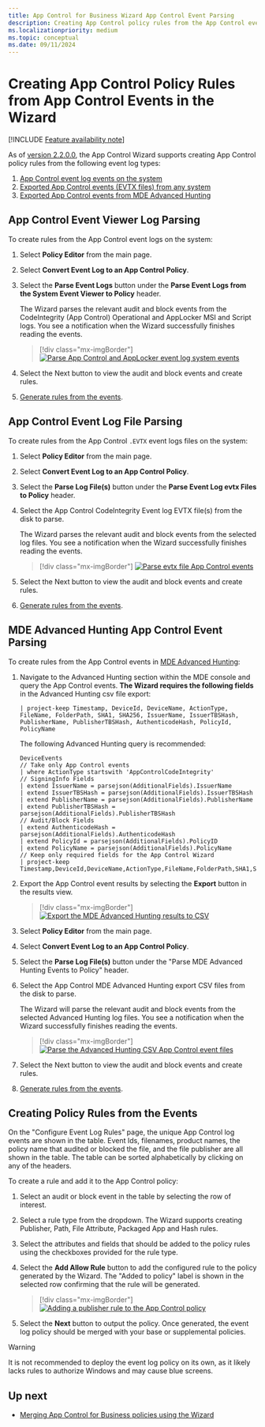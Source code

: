 ```yaml
---
title: App Control for Business Wizard App Control Event Parsing
description: Creating App Control policy rules from the App Control event logs and the MDE Advanced Hunting App Control events.
ms.localizationpriority: medium
ms.topic: conceptual
ms.date: 09/11/2024
---
```


# Creating App Control Policy Rules from App Control Events in the Wizard

[!INCLUDE [Feature availability note](../includes/feature-availability-note.md)]

As of [version 2.2.0.0](https://webapp-wdac-wizard.azurewebsites.net/archives.html), the App Control Wizard supports creating App Control policy rules from the following event log types:

1. [App Control event log events on the system](#app-control-event-viewer-log-parsing)
2. [Exported App Control events (EVTX files) from any system](#app-control-event-log-file-parsing)
3. [Exported App Control events from MDE Advanced Hunting](#mde-advanced-hunting-app-control-event-parsing)

## App Control Event Viewer Log Parsing

To create rules from the App Control event logs on the system:

1. Select **Policy Editor** from the main page.
2. Select **Convert Event Log to an App Control Policy**.
3. Select the **Parse Event Logs** button under the **Parse Event Logs from the System Event Viewer to Policy** header.

   The Wizard parses the relevant audit and block events from the CodeIntegrity (App Control) Operational and AppLocker MSI and Script logs. You see a notification when the Wizard successfully finishes reading the events.

   > [!div class="mx-imgBorder"]
   > [![Parse App Control and AppLocker event log system events](../images/appcontrol-wizard-event-log-system.png)](../images/appcontrol-wizard-event-log-system-expanded.png)

4. Select the Next button to view the audit and block events and create rules.
5. [Generate rules from the events](#creating-policy-rules-from-the-events).

## App Control Event Log File Parsing

To create rules from the App Control `.EVTX` event logs files on the system:

1. Select **Policy Editor** from the main page.
2. Select **Convert Event Log to an App Control Policy**.
3. Select the **Parse Log File(s)** button under the **Parse Event Log evtx Files to Policy** header.
4. Select the App Control CodeIntegrity Event log EVTX file(s) from the disk to parse.

   The Wizard parses the relevant audit and block events from the selected log files. You see a notification when the Wizard successfully finishes reading the events.

   > [!div class="mx-imgBorder"]
   > [![Parse evtx file App Control events](../images/appcontrol-wizard-event-log-files.png)](../images/appcontrol-wizard-event-log-files-expanded.png)

5. Select the Next button to view the audit and block events and create rules.
6. [Generate rules from the events](#creating-policy-rules-from-the-events).

## MDE Advanced Hunting App Control Event Parsing

To create rules from the App Control events in [MDE Advanced Hunting](../operations/querying-application-control-events-centrally-using-advanced-hunting.md):

1. Navigate to the Advanced Hunting section within the MDE console and query the App Control events. **The Wizard requires the following fields** in the Advanced Hunting csv file export:

   ```KQL
   | project-keep Timestamp, DeviceId, DeviceName, ActionType, FileName, FolderPath, SHA1, SHA256, IssuerName, IssuerTBSHash, PublisherName, PublisherTBSHash, AuthenticodeHash, PolicyId, PolicyName
   ```

   The following Advanced Hunting query is recommended:

   ```KQL
   DeviceEvents
   // Take only App Control events
   | where ActionType startswith 'AppControlCodeIntegrity'
   // SigningInfo Fields
   | extend IssuerName = parsejson(AdditionalFields).IssuerName
   | extend IssuerTBSHash = parsejson(AdditionalFields).IssuerTBSHash
   | extend PublisherName = parsejson(AdditionalFields).PublisherName
   | extend PublisherTBSHash = parsejson(AdditionalFields).PublisherTBSHash
   // Audit/Block Fields
   | extend AuthenticodeHash = parsejson(AdditionalFields).AuthenticodeHash
   | extend PolicyId = parsejson(AdditionalFields).PolicyID
   | extend PolicyName = parsejson(AdditionalFields).PolicyName
   // Keep only required fields for the App Control Wizard
   | project-keep Timestamp,DeviceId,DeviceName,ActionType,FileName,FolderPath,SHA1,SHA256,IssuerName,IssuerTBSHash,PublisherName,PublisherTBSHash,AuthenticodeHash,PolicyId,PolicyName
   ```

2. Export the App Control event results by selecting the **Export** button in the results view.

   > [!div class="mx-imgBorder"]
   > [![Export the MDE Advanced Hunting results to CSV](../images/appcontrol-wizard-event-log-mde-ah-export.png)](../images/appcontrol-wizard-event-log-mde-ah-export-expanded.png)

3. Select **Policy Editor** from the main page.
4. Select **Convert Event Log to an App Control Policy**.
5. Select the **Parse Log File(s)** button under the "Parse MDE Advanced Hunting Events to Policy" header.
6. Select the App Control MDE Advanced Hunting export CSV files from the disk to parse.

   The Wizard will parse the relevant audit and block events from the selected Advanced Hunting log files. You see a notification when the Wizard successfully finishes reading the events.

   > [!div class="mx-imgBorder"]
   > [![Parse the Advanced Hunting CSV App Control event files](../images/appcontrol-wizard-event-log-mde-ah-parsing.png)](../images/appcontrol-wizard-event-log-mde-ah-parsing-expanded.png)

7. Select the Next button to view the audit and block events and create rules.
8. [Generate rules from the events](#creating-policy-rules-from-the-events).

## Creating Policy Rules from the Events

On the "Configure Event Log Rules" page, the unique App Control log events are shown in the table. Event Ids, filenames, product names, the policy name that audited or blocked the file, and the file publisher are all shown in the table. The table can be sorted alphabetically by clicking on any of the headers.

To create a rule and add it to the App Control policy:

1. Select an audit or block event in the table by selecting the row of interest.
2. Select a rule type from the dropdown. The Wizard supports creating Publisher, Path, File Attribute, Packaged App and Hash rules.
3. Select the attributes and fields that should be added to the policy rules using the checkboxes provided for the rule type.
4. Select the **Add Allow Rule** button to add the configured rule to the policy generated by the Wizard. The "Added to policy" label is shown in the selected row confirming that the rule will be generated.

   > [!div class="mx-imgBorder"]
   > [![Adding a publisher rule to the App Control policy](../images/appcontrol-wizard-event-rule-creation.png)](../images/appcontrol-wizard-event-rule-creation-expanded.png)

5. Select the **Next** button to output the policy. Once generated, the event log policy should be merged with your base or supplemental policies.

> [!WARNING]
> It is not recommended to deploy the event log policy on its own, as it likely lacks rules to authorize Windows and may cause blue screens.

## Up next

- [Merging App Control for Business policies using the Wizard](appcontrol-wizard-merging-policies.md)
